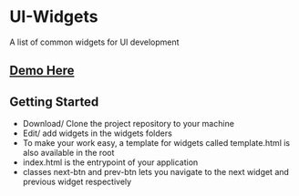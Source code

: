 # UI-Widgets
A list of common widgets for UI development

## [Demo Here](https://banurekhamohan279.github.io/Js-Train-Widgets/)

## Getting Started
- Download/ Clone the project repository to your machine
- Edit/ add widgets in the widgets folders
- To make your work easy, a template for widgets called template.html is also available in the root
- index.html is the entrypoint of your application
- classes next-btn and prev-btn lets you navigate to the next widget and previous widget respectively
